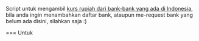 Script untuk mengambil <a href="http://jaranguda.com/tag/kurs">kurs rupiah dari bank-bank yang ada di Indonesia</a>, bila anda ingin menambahkan daftar bank, ataupun me-request bank yang belum ada disini, silahkan saja :) 

=== Untuk
